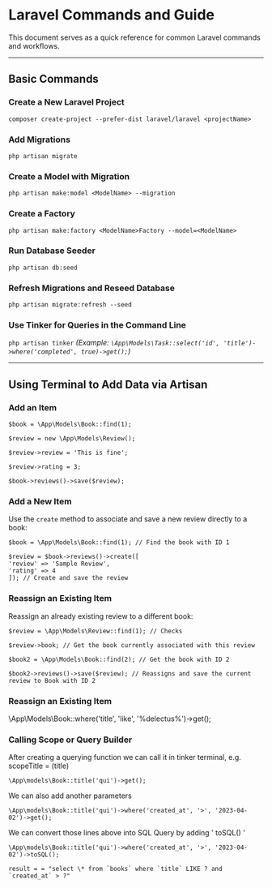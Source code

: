 # Laravel Commands and Guide

This document serves as a quick reference for common Laravel commands and workflows.

---

## Basic Commands

### Create a New Laravel Project

`composer create-project --prefer-dist laravel/laravel <projectName>`

### Add Migrations

`php artisan migrate`

### Create a Model with Migration

`php artisan make:model <ModelName> --migration`

### Create a Factory

`php artisan make:factory <ModelName>Factory --model=<ModelName>`

### Run Database Seeder

`php artisan db:seed`

### Refresh Migrations and Reseed Database

`php artisan migrate:refresh --seed`

### Use Tinker for Queries in the Command Line

`php artisan tinker`
_(Example: `\App\Models\Task::select('id', 'title')->where('completed', true)->get();`)_

---

## Using Terminal to Add Data via Artisan

### Add an Item

    $book = \App\Models\Book::find(1);

    $review = new \App\Models\Review();

    $review->review = 'This is fine';

    $review->rating = 3;

    $book->reviews()->save($review);

### Add a New Item

Use the `create` method to associate and save a new review directly to a book:

    $book = \App\Models\Book::find(1); // Find the book with ID 1

    $review = $book->reviews()->create([
    'review' => 'Sample Review',
    'rating' => 4
    ]); // Create and save the review

### Reassign an Existing Item

Reassign an already existing review to a different book:

    $review = \App\Models\Review::find(1); // Checks

    $review->book; // Get the book currently associated with this review

    $book2 = \App\Models\Book::find(2); // Get the book with ID 2

    $book2->reviews()->save($review); // Reassigns and save the current review to Book with ID 2

### Reassign an Existing Item

\App\Models\Book::where('title', 'like', '%delectus%')->get();

### Calling Scope or Query Builder

After creating a querying function we can call it in tinker terminal, e.g. scopeTitle = (title)

    \App\models\Book::title('qui')->get();

We can also add another parameters

    \App\models\Book::title('qui')->where('created_at', '>', '2023-04-02')->get();

We can convert those lines above into SQL Query by adding ' toSQL() '

    \App\models\Book::title('qui')->where('created_at', '>', '2023-04-02')->toSQL();

    result = = "select \* from `books` where `title` LIKE ? and `created_at` > ?"
